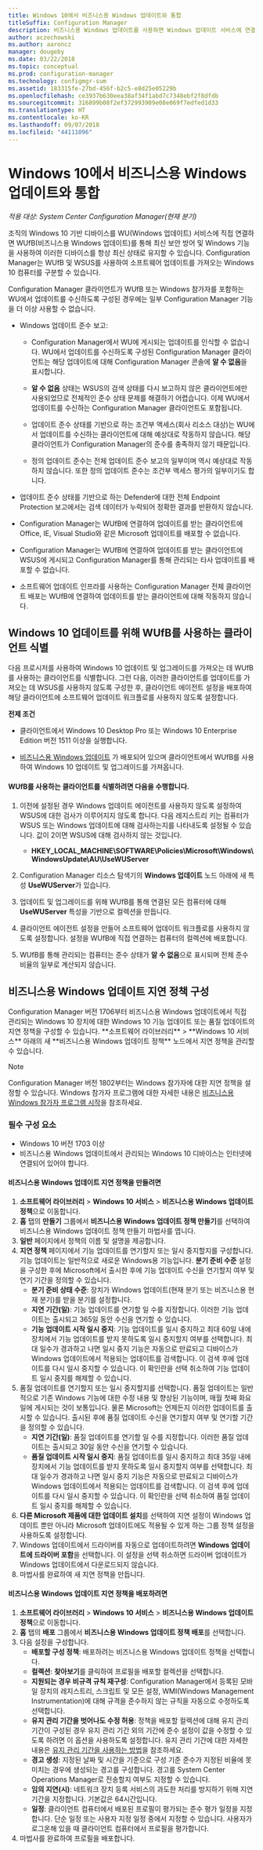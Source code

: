 ```yaml
---
title: Windows 10에서 비즈니스용 Windows 업데이트와 통합
titleSuffix: Configuration Manager
description: 비즈니스용 Windows 업데이트를 사용하면 Windows 업데이트 서비스에 연결된 디바이스에 대해 조직의 Windows 10 기반 디바이스를 최신 상태로 유지할 수 있습니다.
author: aczechowski
ms.author: aaroncz
manager: dougeby
ms.date: 03/22/2018
ms.topic: conceptual
ms.prod: configuration-manager
ms.technology: configmgr-sum
ms.assetid: 183315fe-27bd-456f-b2c5-e8d25e05229b
ms.openlocfilehash: ce3937b630eea38af34f1abd7c7348ebf2f8dfdb
ms.sourcegitcommit: 316899b08f2ef372993909e08e069f7edfed1d33
ms.translationtype: HT
ms.contentlocale: ko-KR
ms.lasthandoff: 09/07/2018
ms.locfileid: "44111096"
---
```

# <a name="integration-with-windows-update-for-business-in-windows-10"></a>Windows 10에서 비즈니스용 Windows 업데이트와 통합

*적용 대상: System Center Configuration Manager(현재 분기)*

조직의 Windows 10 기반 디바이스를 WU(Windows 업데이트) 서비스에 직접 연결하면 WUfB(비즈니스용 Windows 업데이트)를 통해 최신 보안 방어 및 Windows 기능을 사용하여 이러한 디바이스를 항상 최신 상태로 유지할 수 있습니다. Configuration Manager는 WUfB 및 WSUS를 사용하여 소프트웨어 업데이트를 가져오는 Windows 10 컴퓨터를 구분할 수 있습니다.  

 Configuration Manager 클라이언트가 WUfB 또는 Windows 참가자를 포함하는 WU에서 업데이트를 수신하도록 구성된 경우에는 일부 Configuration Manager 기능을 더 이상 사용할 수 없습니다.  

-   Windows 업데이트 준수 보고:  

    -   Configuration Manager에서 WU에 게시되는 업데이트를 인식할 수 없습니다. WU에서 업데이트를 수신하도록 구성된 Configuration Manager 클라이언트는 해당 업데이트에 대해 Configuration Manager 콘솔에 **알 수 없음**을 표시합니다.  

    -   **알 수 없음** 상태는 WSUS의 검색 상태를 다시 보고하지 않은 클라이언트에만 사용되었므로 전체적인 준수 상태 문제를 해결하기 어렵습니다. 이제 WU에서 업데이트를 수신하는 Configuration Manager 클라이언트도 포함됩니다.  

    -   업데이트 준수 상태를 기반으로 하는 조건부 액세스(회사 리소스 대상)는 WU에서 업데이트를 수신하는 클라이언트에 대해 예상대로 작동하지 않습니다. 해당 클라이언트가 Configuration Manager의 준수를 충족하지 않기 때문입니다.  

    -   정의 업데이트 준수는 전체 업데이트 준수 보고의 일부이며 역시 예상대로 작동하지 않습니다.  또한 정의 업데이트 준수는 조건부 액세스 평가의 일부이기도 합니다.  

-   업데이트 준수 상태를 기반으로 하는 Defender에 대한 전체 Endpoint Protection 보고에서는 검색 데이터가 누락되어 정확한 결과를 반환하지 않습니다.  

-   Configuration Manager는 WUfB에 연결하여 업데이트를 받는 클라이언트에 Office, IE, Visual Studio와 같은 Microsoft 업데이트를 배포할 수 없습니다.  

-   Configuration Manager는 WUfB에 연결하여 업데이트를 받는 클라이언트에 WSUS에 게시되고 Configuration Manager를 통해 관리되는 타사 업데이트를 배포할 수 없습니다.  

-   소프트웨어 업데이트 인프라를 사용하는 Configuration Manager 전체 클라이언트 배포는 WUfB에 연결하여 업데이트를 받는 클라이언트에 대해 작동하지 않습니다.  

## <a name="identify-clients-that-use-wufb-for-windows-10-updates"></a>Windows 10 업데이트를 위해 WUfB를 사용하는 클라이언트 식별  
 다음 프로시저를 사용하여 Windows 10 업데이트 및 업그레이드를 가져오는 데 WUfB를 사용하는 클라이언트를 식별합니다. 그런 다음, 이러한 클라이언트를 업데이트를 가져오는 데 WSUS를 사용하지 않도록 구성한 후, 클라이언트 에이전트 설정을 배포하여 해당 클라이언트에 소프트웨어 업데이트 워크플로를 사용하지 않도록 설정합니다.  

 **전제 조건**  

-   클라이언트에서 Windows 10 Desktop Pro 또는 Windows 10 Enterprise Edition 버전 1511 이상을 실행합니다.  

-   [비즈니스용 Windows 업데이트](https://technet.microsoft.com/library/mt622730\(v=vs.85\).aspx) 가 배포되어 있으며 클라이언트에서 WUfB를 사용하여 Windows 10 업데이트 및 업그레이드를 가져옵니다.  

#### <a name="to-identify-clients-that-use-wufb"></a>WUfB를 사용하는 클라이언트를 식별하려면 다음을 수행합니다.  

1.  이전에 설정된 경우 Windows 업데이트 에이전트를 사용하지 않도록 설정하여 WSUS에 대한 검사가 이루어지지 않도록 합니다. 다음 레지스트리 키는 컴퓨터가 WSUS 또는 Windows 업데이트에 대해 검사하는지를 나타내도록 설정될 수 있습니다.  값이 2이면 WSUS에 대해 검사하지 않는 것입니다.  
    - **HKEY_LOCAL_MACHINE\SOFTWARE\Policies\Microsoft\Windows\WindowsUpdate\AU\UseWUServer**

2.  Configuration Manager 리소스 탐색기의 **Windows 업데이트** 노드 아래에 새 특성 **UseWUServer**가 있습니다.  

3.  업데이트 및 업그레이드를 위해 WUfB를 통해 연결된 모든 컴퓨터에 대해 **UseWUServer** 특성을 기반으로 컬렉션을 만듭니다.  

4.  클라이언트 에이전트 설정을 만들어 소프트웨어 업데이트 워크플로를 사용하지 않도록 설정합니다. 설정을 WUfB에 직접 연결하는 컴퓨터의 컬렉션에 배포합니다.  

5.  WUfB를 통해 관리되는 컴퓨터는 준수 상태가 **알 수 없음**으로 표시되며 전체 준수 비율의 일부로 계산되지 않습니다.  

## <a name="configure-windows-update-for-business-deferral-policies"></a>비즈니스용 Windows 업데이트 지연 정책 구성
<!-- 1290890 --> Configuration Manager 버전 1706부터 비즈니스용 Windows 업데이트에서 직접 관리되는 Windows 10 장치에 대한 Windows 10 기능 업데이트 또는 품질 업데이트의 지연 정책을 구성할 수 있습니다. **소프트웨어 라이브러리** > **Windows 10 서비스** 아래의 새 **비즈니스용 Windows 업데이트 정책** 노드에서 지연 정책을 관리할 수 있습니다.

>[!NOTE] 
>Configuration Manager 버전 1802부터는 Windows 참가자에 대한 지연 정책을 설정할 수 있습니다. <!--507201-->Windows 참가자 프로그램에 대한 자세한 내용은 [비즈니스용 Windows 참가자 프로그램 시작](https://docs.microsoft.com/windows/deployment/update/waas-windows-insider-for-business)을 참조하세요.

### <a name="prerequisites"></a>필수 구성 요소
-   Windows 10 버전 1703 이상
-   비즈니스용 Windows 업데이트에서 관리되는 Windows 10 디바이스는 인터넷에 연결되어 있어야 합니다.

#### <a name="to-create-a-windows-update-for-business-deferral-policy"></a>비즈니스용 Windows 업데이트 지연 정책을 만들려면
1. **소프트웨어 라이브러리** > **Windows 10 서비스** > **비즈니스용 Windows 업데이트 정책**으로 이동합니다.
2. **홈** 탭의 **만들기** 그룹에서 **비즈니스용 Windows 업데이트 정책 만들기**를 선택하여 비즈니스용 Windows 업데이트 정책 만들기 마법사를 엽니다.
3. **일반** 페이지에서 정책의 이름 및 설명을 제공합니다.
4. **지연 정책** 페이지에서 기능 업데이트를 연기할지 또는 일시 중지할지를 구성합니다. 기능 업데이트는 일반적으로 새로운 Windows용 기능입니다. **분기 준비 수준** 설정을 구성한 후에 Microsoft에서 출시한 후에 기능 업데이트 수신을 연기할지 여부 및 연기 기간을 정의할 수 있습니다.
    - **분기 준비 상태 수준**: 장치가 Windows 업데이트(현재 분기 또는 비즈니스용 현재 분기)를 받을 분기를 설정합니다.
    - **지연 기간(일)**: 기능 업데이트를 연기할 일 수를 지정합니다. 이러한 기능 업데이트는 출시되고 365일 동안 수신을 연기할 수 있습니다.
    - **기능 업데이트 시작 일시 중지**: 기능 업데이트를 일시 중지하고 최대 60일 내에 장치에서 기능 업데이트를 받지 못하도록 일시 중지할지 여부를 선택합니다. 최대 일수가 경과하고 나면 일시 중지 기능은 자동으로 만료되고 디바이스가 Windows 업데이트에서 적용되는 업데이트를 검색합니다. 이 검색 후에 업데이트를 다시 일시 중지할 수 있습니다. 이 확인란을 선택 취소하여 기능 업데이트 일시 중지를 해제할 수 있습니다.   
5. 품질 업데이트를 연기할지 또는 일시 중지할지를 선택합니다. 품질 업데이트는 일반적으로 기존 Windows 기능에 대한 수정 내용 및 향상된 기능이며, 매월 첫째 화요일에 게시되는 것이 보통입니다. 물론 Microsoft는 언제든지 이러한 업데이트를 출시할 수 있습니다. 출시된 후에 품질 업데이트 수신을 연기할지 여부 및 연기할 기간을 정의할 수 있습니다.
    - **지연 기간(일)**: 품질 업데이트를 연기할 일 수를 지정합니다. 이러한 품질 업데이트는 출시되고 30일 동안 수신을 연기할 수 있습니다.
    - **품질 업데이트 시작 일시 중지**: 품질 업데이트를 일시 중지하고 최대 35일 내에 장치에서 기능 업데이트를 받지 못하도록 일시 중지할지 여부를 선택합니다. 최대 일수가 경과하고 나면 일시 중지 기능은 자동으로 만료되고 디바이스가 Windows 업데이트에서 적용되는 업데이트를 검색합니다. 이 검색 후에 업데이트를 다시 일시 중지할 수 있습니다. 이 확인란을 선택 취소하여 품질 업데이트 일시 중지를 해제할 수 있습니다.
6. **다른 Microsoft 제품에 대한 업데이트 설치**를 선택하여 지연 설정이 Windows 업데이트 뿐만 아니라 Microsoft 업데이트에도 적용될 수 있게 하는 그룹 정책 설정을 사용하도록 설정합니다.
7. Windows 업데이트에서 드라이버를 자동으로 업데이트하려면 **Windows 업데이트에 드라이버 포함**을 선택합니다. 이 설정을 선택 취소하면 드라이버 업데이트가 Windows 업데이트에서 다운로드되지 않습니다.
8. 마법사를 완료하여 새 지연 정책을 만듭니다.

#### <a name="to-deploy-a-windows-update-for-business-deferral-policy"></a>비즈니스용 Windows 업데이트 지연 정책을 배포하려면
1. **소프트웨어 라이브러리** > **Windows 10 서비스** > **비즈니스용 Windows 업데이트 정책**으로 이동합니다.
2. **홈** 탭의 **배포** 그룹에서 **비즈니스용 Windows 업데이트 정책 배포**를 선택합니다.
3. 다음 설정을 구성합니다.
    - **배포할 구성 정책**: 배포하려는 비즈니스용 Windows 업데이트 정책을 선택합니다.
    - **컬렉션**: **찾아보기**를 클릭하여 프로필을 배포할 컬렉션을 선택합니다.
    - **지원되는 경우 비규격 규칙 재구성**: Configuration Manager에서 등록된 모바일 장치의 레지스트리, 스크립트 및 모든 설정, WMI(Windows Management Instrumentation)에 대해 규격을 준수하지 않는 규칙을 자동으로 수정하도록 선택합니다.
    - **유지 관리 기간을 벗어나도 수정 허용**: 정책을 배포할 컬렉션에 대해 유지 관리 기간이 구성된 경우 유지 관리 기간 외의 기간에 준수 설정이 값을 수정할 수 있도록 하려면 이 옵션을 사용하도록 설정합니다. 유지 관리 기간에 대한 자세한 내용은 [유지 관리 기간을 사용하는 방법](/sccm/core/clients/manage/collections/use-maintenance-windows)을 참조하세요.
    - **경고 생성**: 지정된 날짜 및 시간을 기준으로 구성 기준 준수가 지정된 비율에 못 미치는 경우에 생성되는 경고를 구성합니다. 경고를 System Center Operations Manager로 전송할지 여부도 지정할 수 있습니다.
    - **임의 지연(시)**: 네트워크 장치 등록 서비스의 과도한 처리를 방지하기 위해 지연 기간을 지정합니다. 기본값은 64시간입니다.
    - **일정**: 클라이언트 컴퓨터에서 배포된 프로필이 평가되는 준수 평가 일정을 지정합니다. 단순 일정 또는 사용자 지정 일정 중에서 지정할 수 있습니다. 사용자가 로그온해 있을 때 클라이언트 컴퓨터에서 프로필을 평가합니다.
4.  마법사를 완료하여 프로필을 배포합니다.
